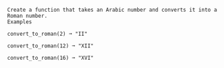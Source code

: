     Create a function that takes an Arabic number and converts it into a Roman number.
    Examples

    convert_to_roman(2) ➞ "II"

    convert_to_roman(12) ➞ "XII"

    convert_to_roman(16) ➞ "XVI"